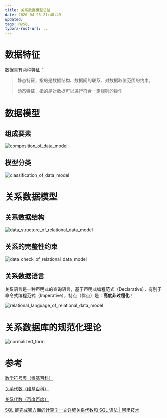 ```yaml
---
title: 关系数据模型总结
date: 2020-04-25 21:48:49
updated:
tags: MySQL
typora-root-url: ..
---
```


# 数据特征

数据具有两种特征：

> 静态特征，指的是数据结构、数据间的联系、对数据取值范围的约束。
>
> 动态特征，指的是对数据可以进行符合一定规则的操作

# 数据模型

## 组成要素

![composition_of_data_model](/img/db/data-model/composition_of_data_model.png)

## 模型分类

![classification_of_data_model](/img/db/data-model/classification_of_data_model.png)

# 关系数据模型

## 关系数据结构

![data_structure_of_relational_data_model](/img/db/data-model/data_structure_of_relational_data_model.png)

## 关系的完整性约束

![data_check_of_relational_data_model](/img/db/data-model/data_check_of_relational_data_model.png)

## 关系数据语言

关系语言是一种声明式的查询语言，基于声明式编程范式（Declarative），有别于命令式编程范式（Imperative），特点（优点）是：**高度非过程化**！

![relational_language_of_relational_data_model](/img/db/data-model/relational_language_of_relational_data_model.png)

# 关系数据库的规范化理论

![normalized_form](/img/db/data-model/normalized_form.png)

# 参考

[数学符号表（维基百科）](https://zh.wikipedia.org/wiki/%E6%95%B0%E5%AD%A6%E7%AC%A6%E5%8F%B7%E8%A1%A8)

[关系代数（维基百科）](https://zh.wikipedia.org/wiki/%E5%85%B3%E7%B3%BB%E4%BB%A3%E6%95%B0_(%E6%95%B0%E6%8D%AE%E5%BA%93))

[关系代数（百度百度）](https://baike.baidu.com/item/%E5%85%B3%E7%B3%BB%E4%BB%A3%E6%95%B0)

[SQL 能完成哪方面的计算？一文详解关系代数和 SQL 语法 | 阿里技术](https://mp.weixin.qq.com/s/D8Rv-E_gSYFhnscVMK1WGg)
